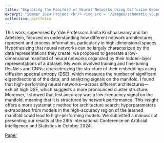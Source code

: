 ```yaml
---
title: "Exploring the Manifold of Neural Networks Using Diffusion Geometry"
excerpt: "Summer 2024 Project <br/> <img src = '/images/schematic_v5.png'>"
collection: portfolio
---
```


This work, supervised by Yale Professors Smita Krishnaswamy and Ian Adelstein, focused on understanding how different network architectures represent and process information, particularly in high-dimensional spaces. Hypothesizing that neural networks can be largely characterized by the data representations they create, we proposed to generate a low-dimensional manifold of neural networks organized by their hidden-layer representations of a dataset. My work involved training and fine-tuning ResNets and CNNs; characterizing the structure of their embeddings using diffusion spectral entropy (DSE), which measures the number of significant eigendirections of the data; and analyzing signals on the manifold. I found that high-performing neural networks—across different architectures—exhibit high DSE, which suggests a more pronounced cluster structure. Moreover, I showed that test accuracy was a low-frequency signal on the manifold, meaning that it is structured by network performance. This insight offers a more systematic method for architecture search: hyperparameters extrapolated from models in the high-accuracy region of the learned manifold could lead to high-performing models. We submitted a manuscript presenting our results at the 28th International Conference on Artificial Intelligence and Statistics in October 2024.

<a href='https://arxiv.org/abs/2411.12626'>Paper</a>
